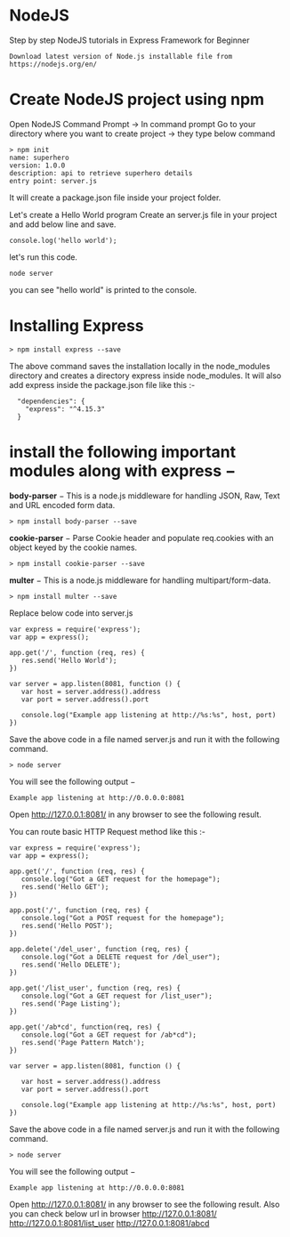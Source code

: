 # NodeJS
Step by step NodeJS tutorials in Express Framework for Beginner

```
Download latest version of Node.js installable file from https://nodejs.org/en/
```

# Create NodeJS project using npm
Open NodeJS Command Prompt -> In command prompt Go to your directory where you want to create project -> they type below command

```
> npm init
name: superhero
version: 1.0.0
description: api to retrieve superhero details
entry point: server.js
```

It will create a package.json file inside your project folder.

Let's create a Hello World program
Create an server.js file in your project and add below line and save.

```
console.log('hello world');
```

let's run this code.

```
node server
```

you can see "hello world" is printed to the console.

# Installing Express

```
> npm install express --save
```

The above command saves the installation locally in the node_modules directory and creates a directory express inside node_modules.
It will also add express inside the package.json file like this :-

```
  "dependencies": {
    "express": "^4.15.3"
  }
```
  
# install the following important modules along with express −

**body-parser** − This is a node.js middleware for handling JSON, Raw, Text and URL encoded form data.

```
> npm install body-parser --save
```

**cookie-parser** − Parse Cookie header and populate req.cookies with an object keyed by the cookie names.

```
> npm install cookie-parser --save
```

**multer** − This is a node.js middleware for handling multipart/form-data.  

```
> npm install multer --save
```

Replace below code into server.js

```
var express = require('express');
var app = express();

app.get('/', function (req, res) {
   res.send('Hello World');
})

var server = app.listen(8081, function () {
   var host = server.address().address
   var port = server.address().port
   
   console.log("Example app listening at http://%s:%s", host, port)
})
```

Save the above code in a file named server.js and run it with the following command.

```
> node server
```

You will see the following output −

```
Example app listening at http://0.0.0.0:8081
```

Open http://127.0.0.1:8081/ in any browser to see the following result.

You can route basic HTTP Request method like this :-

```
var express = require('express');
var app = express();

app.get('/', function (req, res) {
   console.log("Got a GET request for the homepage");
   res.send('Hello GET');
})

app.post('/', function (req, res) {
   console.log("Got a POST request for the homepage");
   res.send('Hello POST');
})

app.delete('/del_user', function (req, res) {
   console.log("Got a DELETE request for /del_user");
   res.send('Hello DELETE');
})

app.get('/list_user', function (req, res) {
   console.log("Got a GET request for /list_user");
   res.send('Page Listing');
})

app.get('/ab*cd', function(req, res) {   
   console.log("Got a GET request for /ab*cd");
   res.send('Page Pattern Match');
})

var server = app.listen(8081, function () {

   var host = server.address().address
   var port = server.address().port

   console.log("Example app listening at http://%s:%s", host, port)
})
```

Save the above code in a file named server.js and run it with the following command.

```
> node server
```

You will see the following output −

```
Example app listening at http://0.0.0.0:8081
```

Open http://127.0.0.1:8081/ in any browser to see the following result.
Also you can check below url in browser
http://127.0.0.1:8081/
http://127.0.0.1:8081/list_user
http://127.0.0.1:8081/abcd



